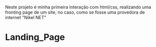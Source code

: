 Neste projeto é minha primeira interação com html/css, realizando uma fronting page de um site, no caso, como se fosse uma provedora de internet "Nikel NET"
# Landing_Page
